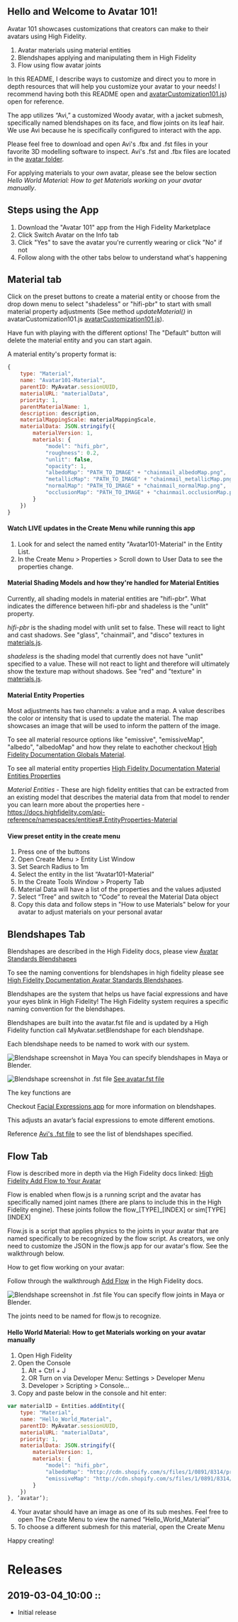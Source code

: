 ## Hello and Welcome to Avatar 101!

Avatar 101 showcases customizations that creators can make to their avatars using High Fidelity.

1. Avatar materials using material entities
2. Blendshapes applying and manipulating them in High Fidelity
3. Flow using flow avatar joints

In this README, I describe ways to customize and direct you to more in depth resources that will help you customize your avatar to your needs! I recommend having both this README open and [avatarCustomization101.js](appResources/appData/resources/avatarCustomization101.js)) open for reference.

The app utilizes “Avi,” a customized Woody avatar, with a jacket submesh, specifically named blendshapes on its face, and flow joints on its leaf hair. We use Avi because he is specifically configured to interact with the app. 

Please feel free to download and open Avi's .fbx and .fst files in your favorite 3D modelling software to inspect. Avi's .fst and .fbx files are located in the [avatar folder](appResources/appData/resources/avatar).

For applying materials to your *own* avatar, please see the below section *Hello World Material: How to get Materials working on your avatar manually*.

## Steps using the App

1. Download the "Avatar 101" app from the High Fidelity Marketplace
2. Click Switch Avatar on the Info tab
3. Click "Yes" to save the avatar you're currently wearing or click "No" if not
4. Follow along with the other tabs below to understand what's happening

## Material tab

Click on the preset buttons to create a material entity or choose from the drop down menu to select "shadeless" or "hifi-pbr" to start with small material property adjustments (See method *updateMaterial()* in avatarCustomization101.js [avatarCustomization101.js](appResources/appData/resources/avatarCustomization101.js)).

Have fun with playing with the different options! The "Default" button will delete the material entity and you can start again.

A material entity's property format is:

```Javascript
{
    type: "Material",
    name: "Avatar101-Material",
    parentID: MyAvatar.sessionUUID,
    materialURL: "materialData",
    priority: 1,
    parentMaterialName: 1,
    description: description,
    materialMappingScale: materialMappingScale,
    materialData: JSON.stringify({
        materialVersion: 1, 
        materials: {
            "model": "hifi_pbr",
            "roughness": 0.2,
            "unlit": false,
            "opacity": 1,
            "albedoMap": "PATH_TO_IMAGE" + "chainmail_albedoMap.png",
            "metallicMap": "PATH_TO_IMAGE" + "chainmail_metallicMap.png",
            "normalMap": "PATH_TO_IMAGE" + "chainmail_normalMap.png",
            "occlusionMap": "PATH_TO_IMAGE" + "chainmail.occlusionMap.png"
        }
    })
}
```

#### Watch LIVE updates in the Create Menu while running this app
1. Look for and select the named entity "Avatar101-Material" in the Entity List.
2. In the Create Menu > Properties > Scroll down to User Data to see the properties change.

#### Material Shading Models and how they're handled for Material Entities

Currently, all shading models in material entities are "hifi-pbr". What indicates the difference between hifi-pbr and shadeless is the "unlit" property.

*hifi-pbr* is the shading model with unlit set to false. These will react to light and cast shadows. See "glass", "chainmail", and "disco" textures in [materials.js](appResources/appData/resources/modules/materials.js).

*shadeless* is the shading model that currently does not have "unlit" specified to a value. These will not react to light and therefore will ultimately show the texture map without shadows. See "red" and "texture" in [materials.js](appResources/appData/resources/modules/materials.js).

#### Material Entity Properties

Most adjustments has two channels: a value and a map. A value describes the color or intensity that is used to update the material. The map showcases an image that will be used to inform the pattern of the image. 

To see all material resource options like "emissive", "emissiveMap", "albedo", "albedoMap" and how they relate to eachother checkout [High Fidelity Documentation Globals Material](https://docs.highfidelity.com/api-reference/globals#Material).

To see all material entity properties [High Fidelity Documentation Material Entities Properties](https://docs.highfidelity.com/api-reference/namespaces/entities#.EntityProperties-Material)

*Material Entities* - These are high fidelity entities that can be extracted from an existing model that describes the material data from that model to render you can learn more about the properties here - https://docs.highfidelity.com/api-reference/namespaces/entities#.EntityProperties-Material

#### View preset entity in the create menu
1. Press one of the buttons 
2. Open Create Menu > Entity List Window
3. Set Search Radius to 1m
4. Select the entity in the list “Avatar101-Material”
5. In the Create Tools Window > Property Tab 
6. Material Data will have a list of the properties and the values adjusted
7. Select “Tree” and switch to “Code” to reveal the Material Data object
8. Copy this data and follow steps in "How to use Materials" below for your avatar to adjust materials on your personal avatar

## Blendshapes Tab

Blendshapes are described in the High Fidelity docs, please view [Avatar Standards Blendshapes](https://docs.highfidelity.com/create/avatars/create-avatars/avatar-standards.html#blendshapes)

To see the naming conventions for blendshapes in high fidelity please see [High Fidelity Documentation Avatar Standards Blendshapes](https://docs.highfidelity.com/create/avatars/create-avatars/avatar-standards.html#blendshapes).

Blendshapes are the system that helps us have facial expressions and have your eyes blink in High Fidelity! The High Fidelity system requires a specific naming convention for the blendshapes. 

Blendshapes are built into the avatar.fst file and is updated by a High Fidelity function call MyAvatar.setBlendshape for each blendshape.

Each blendshape needs to be named to work with our system.

![Blendshape screenshot in Maya](githubResources/blendshapes_maya.png)
You can specify blendshapes in Maya or Blender.

![Blendshape screenshot in .fst file](githubResources/blendshapes_fst_screenshot.png)
[See avatar.fst file](appResources/appData/resources/avatar/avatar.fst)

The key functions are 

Checkout [Facial Expressions app](https://raw.githubusercontent.com/highfidelity/hifi/3553f97776b3d3d51d9ac2c16f648ca15c165f81/scripts/developer/facialExpressions.js) for more information on blendshapes.

This adjusts an avatar’s facial expressions to emote different emotions.

Reference [Avi's .fst file](appResources/appData/resources/avatar/avatar.fst) to see the list of blendshapes specified.

## Flow Tab

Flow is described more in depth via the High Fidelity docs linked: [High Fidelity Add Flow to Your Avatar](https://docs.highfidelity.com/create/avatars/create-avatars/add-flow.html)

Flow is enabled when flow.js is a running script and the avatar has specifically named joint names (there are plans to include this in the High Fidelity engine). These joints follow the flow_[TYPE]_[INDEX] or sim[TYPE][INDEX]

Flow.js is a script that applies physics to the joints in your avatar that are named specifically to be recognized by the flow script. As creators, we only need to customize the JSON in the flow.js app for our avatar's flow. See the walkthrough below.

How to get flow working on your avatar:

Follow through the walkthrough [Add Flow](https://docs.highfidelity.com/create/avatars/create-avatars/add-flow.html#flow-threads) in the High Fidelity docs.

![Blendshape screenshot in .fst file](githubResources/flowJoints.png)
You can specify flow joints in Maya or Blender.

The joints need to be named for flow.js to recognize.

#### Hello World Material: How to get Materials working on your avatar manually

1. Open High Fidelity 
2. Open the Console
    1. Alt + Ctrl + J 
    2. OR Turn on via Developer Menu: Settings > Developer Menu 
    3. Developer > Scripting > Console... 
3. Copy and paste below in the console and hit enter:

```Javascript
var materialID = Entities.addEntity({
    type: "Material",
    name: "Hello_World_Material",
    parentID: MyAvatar.sessionUUID,
    materialURL: "materialData",
    priority: 1,
    materialData: JSON.stringify({
        materialVersion: 1,
        materials: {
            "model": "hifi_pbr",
            "albedoMap": "http://cdn.shopify.com/s/files/1/0891/8314/products/Troll_Face_Decal_4ccf767e2e2d9_grande.jpeg?v=1459053675",
            "emissiveMap": "http://cdn.shopify.com/s/files/1/0891/8314/products/Troll_Face_Decal_4ccf767e2e2d9_grande.jpeg?v=1459053675"
        }
    })
}, ’avatar’);
```

4. Your avatar should have an image as one of its sub meshes. Feel free to open The Create Menu to view the named “Hello_World_Material”
5. To choose a different submesh for this material, open the Create Menu

Happy creating!


# Releases

 ## 2019-03-04_10:00 :: [](https://github.com/highfidelity/hifi-content/commit/5d396c5)
- Initial release